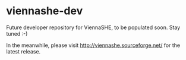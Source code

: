 viennashe-dev
==============

Future developer repository for ViennaSHE, to be populated soon. Stay tuned :-)

In the meanwhile, please visit http://viennashe.sourceforge.net/ for the latest release.

